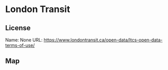 # London Transit
    
## License

Name: None
URL: https://www.londontransit.ca/open-data/ltcs-open-data-terms-of-use/

## Map

<WorldMap topic="stefan/public-transport/London_Transit/vehicle_positions/#" />
